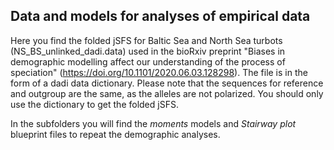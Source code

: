 
## Data and models for analyses of empirical data

Here you find the folded jSFS for Baltic Sea and North Sea turbots (NS_BS_unlinked_dadi.data) used in the bioRxiv preprint "Biases in demographic modelling affect our understanding of the process of speciation" (https://doi.org/10.1101/2020.06.03.128298). The file is in the form of a dadi data dictionary. Please note that the sequences for reference and outgroup are the same, as the alleles are not polarized. You should only use the dictionary to get the folded jSFS.

In the subfolders you will find the *moments* models and *Stairway plot* blueprint files to repeat the demographic analyses. 

